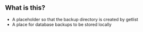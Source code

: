 ## What is this?

* A placeholder so that the backup directory is created by getlist
* A place for database backups to be stored locally
